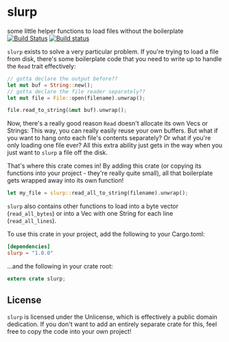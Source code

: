 # slurp

some little helper functions to load files without the boilerplate [![Build Status](https://travis-ci.org/QuietMisdreavus/slurp.svg?branch=master)](https://travis-ci.org/QuietMisdreavus/slurp) [![Build status](https://ci.appveyor.com/api/projects/status/rf0xehtwonwvw0qy/branch/master?svg=true)](https://ci.appveyor.com/project/QuietMisdreavus/slurp/branch/master)

`slurp` exists to solve a very particular problem. If you're trying to load a file from disk,
there's some boilerplate code that you need to write up to handle the `Read` trait effectively:

```rust
// gotta declare the output before??
let mut buf = String::new();
// gotta declare the file reader separately??
let mut file = File::open(filename).unwrap();

file.read_to_string(&mut buf).unwrap();
```

Now, there's a really good reason `Read` doesn't allocate its own Vecs or Strings: This way, you can
really easily reuse your own buffers. But what if you want to hang onto each file's contents
separately? Or what if you're only loading one file ever? All this extra ability just gets in the
way when you just want to `slurp` a file off the disk.

That's where this crate comes in! By adding this crate (or copying its functions into your project -
they're really quite small), all that boilerplate gets wrapped away into its own function!

```rust
let my_file = slurp::read_all_to_string(filename).unwrap();
```

`slurp` also contains other functions to load into a byte vector (`read_all_bytes`) or into a Vec
with one String for each line (`read_all_lines`).

To use this crate in your project, add the following to your Cargo.toml:

```toml
[dependencies]
slurp = "1.0.0"
```

...and the following in your crate root:

```rust
extern crate slurp;
```

## License

`slurp` is licensed under the Unlicense, which is effectively a public domain dedication. If you
don't want to add an entirely separate crate for this, feel free to copy the code into your own
project!
